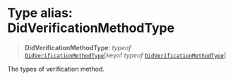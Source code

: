 # Type alias: DidVerificationMethodType

> **DidVerificationMethodType**: *typeof* [`DidVerificationMethodType`](../variables/DidVerificationMethodType.md)\[keyof *typeof* [`DidVerificationMethodType`](../variables/DidVerificationMethodType.md)\]

The types of verification method.
